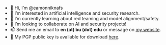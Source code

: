 - 👋 Hi, I’m @eamonniknafs
- 👀 I’m interested in artificial intelligence and security research.
- 🌱 I’m currently learning about red teaming and model alignment/safety.
- 💞️ I’m looking to collaborate on AI and security projects!
- 📫 Send me an email to **en (at) bu (dot) edu** or message on [my website](https://eamonniknafs.com).
- 🔐 My PGP public key is available for download [here](https://keys.openpgp.org/search?q=en%40bu.edu).

<!---
eamonniknafs/eamonniknafs is a ✨ special ✨ repository because its `README.md` (this file) appears on your GitHub profile.
You can click the Preview link to take a look at your changes.
--->
